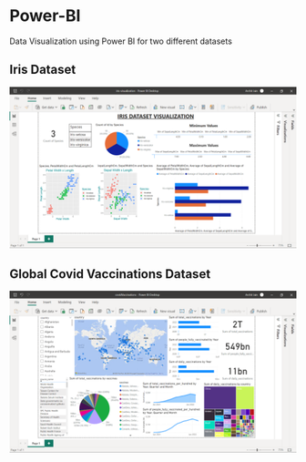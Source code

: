 # Power-BI

Data Visualization using Power BI for two different datasets

## Iris Dataset

![iris snapshot](/snapshots/irisSnapshot.png)

## Global Covid Vaccinations Dataset

![covid vaccination snapshot](/snapshots/covidVaccinationSnapshot.png)